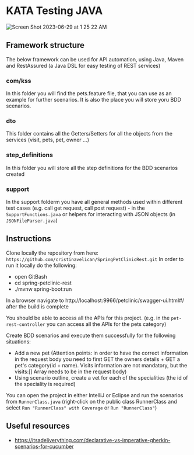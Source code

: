# KATA Testing JAVA

![Screen Shot 2023-06-29 at 1 25 22 AM](https://github.com/sandhyasuresh01/KATA_Testing_API_JAVA/assets/137686400/91b7b0d0-eb50-4c9c-b162-ebdee87b617b)



## Framework structure

The below framework can be used for API automation, using Java, Maven and  RestAssured (a Java DSL for easy testing of REST services)

### com/kss
In this folder you will find the pets.feature file, that you can use as an example for further scenarios.
It is also the place you will store yoru BDD scenarios.

### dto

This folder contains all the Getters/Setters for all the objects from the services (visit, pets, pet, owner ...) 

### step_definitions

In this folder you will store all the step definitions for the BDD scenarios created

### support

In the support folderm you have all general methods used within different test cases (e.g. call get request, call post request) - in the `SupportFunctions.java` or helpers for interacting with JSON objects (in `JSONFileParser.java`)

## Instructions

Clone locally the repository from here:
`https://github.com/cristinavelican/SpringPetClinicRest.git`
In order to run it locally do the following:

* open GitBash
* cd spring-petclinic-rest
* ./mvnw spring-boot:run

In a browser navigate to http://localhost:9966/petclinic/swagger-ui.html#/ after the build is complete

You should be able to access all the APIs for this project. (e.g. in the `pet-rest-controller` you can access all the APIs for the pets category)

Create BDD scenarios and execute them successfully for the following situations:

* Add a new pet (Attention points: in order to have the correct information in the request body you need to first GET the owners details + GET a pet's category(id + name). Visits information are not mandatory, but the visits:[] Array needs to be in the request body)
* Using scenario outline, create a vet for each of the specialities (the id of the speciality is required)

You can open the project in either IntelliJ or Eclipse and run the scenarios from `RunnerClass.java` (right-click on the public class RunnerClass and select `Run "RunnerClass" with Coverage` or `Run "RunnerClass"`)

## Useful resources

* https://itsadeliverything.com/declarative-vs-imperative-gherkin-scenarios-for-cucumber

